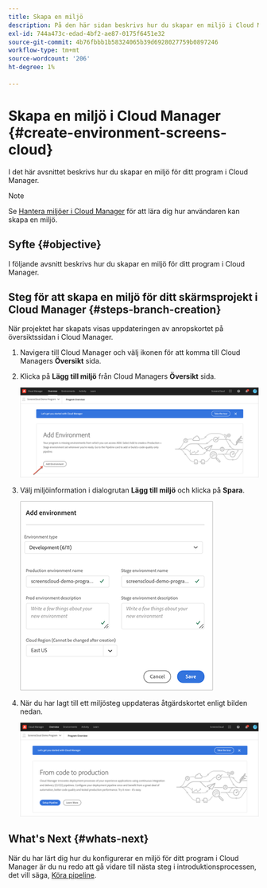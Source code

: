 ```yaml
---
title: Skapa en miljö
description: På den här sidan beskrivs hur du skapar en miljö i Cloud Manager för skärmar as a Cloud Service.
exl-id: 744a473c-edad-4bf2-ae87-0175f6451e32
source-git-commit: 4b76fbbb1b58324065b39d6928027759b0897246
workflow-type: tm+mt
source-wordcount: '206'
ht-degree: 1%

---
```


# Skapa en miljö i Cloud Manager {#create-environment-screens-cloud}

I det här avsnittet beskrivs hur du skapar en miljö för ditt program i Cloud Manager.

>[!NOTE]
>Se [Hantera miljöer i Cloud Manager](https://experienceleague.adobe.com/docs/experience-manager-cloud-service/implementing/using-cloud-manager/manage-environments.html?lang=en) för att lära dig hur användaren kan skapa en miljö.

## Syfte {#objective}

I följande avsnitt beskrivs hur du skapar en miljö för ditt program i Cloud Manager.

## Steg för att skapa en miljö för ditt skärmsprojekt i Cloud Manager {#steps-branch-creation}

När projektet har skapats visas uppdateringen av anropskortet på översiktssidan i Cloud Manager.

1. Navigera till Cloud Manager och välj ikonen för att komma till Cloud Managers **Översikt** sida.

1. Klicka på **Lägg till miljö** från Cloud Managers **Översikt** sida.

   ![bild](/help/screens-cloud/assets/onboarding/add-environ1.png)

1. Välj miljöinformation i dialogrutan **Lägg till miljö** och klicka på **Spara**.

   ![bild](/help/screens-cloud/assets/onboarding/add-environ2.png)

1. När du har lagt till ett miljösteg uppdateras åtgärdskortet enligt bilden nedan.

   ![bild](/help/screens-cloud/assets/onboarding/add-environ3a.png)

## What&#39;s Next {#whats-next}

När du har lärt dig hur du konfigurerar en miljö för ditt program i Cloud Manager är du nu redo att gå vidare till nästa steg i introduktionsprocessen, det vill säga, [Köra pipeline](/help/screens-cloud/onboarding-screens-cloud/running-a-pipeline.md).
